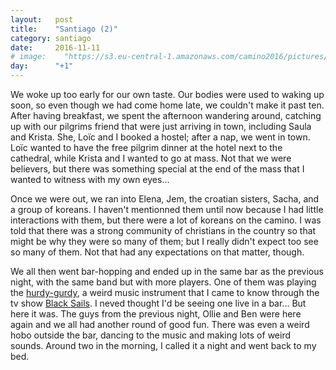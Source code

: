 ```yaml
---
layout:   post
title:    "Santiago (2)"
category: santiago
date:     2016-11-11
# image:    "https://s3.eu-central-1.amazonaws.com/camino2016/pictures/30/peace.jpg"
day:      "+1"
---
```


We woke up too early for our own taste. Our bodies were used to waking up soon, so even though we had come home late, we couldn't make it past ten. After having breakfast, we spent the afternoon wandering around, catching up with our pilgrims friend that were just arriving in town, including Saula and Krista. She, Loïc and I booked a hostel; after a nap, we went in town. Loïc wanted to have the free pilgrim dinner at the hotel next to the cathedral, while Krista and I wanted to go at mass. Not that we were believers, but there was something special at the end of the mass that I wanted to witness with my own eyes...

Once we were out, we ran into Elena, Jem, the croatian sisters, Sacha, and a group of koreans. I haven't mentionned them until now because I had little interactions with them, but there were a lot of koreans on the camino. I was told that there was a strong community of christians in the country so that might be why they were so many of them; but I really didn't expect too see so many of them. Not that had any expectations on that matter, though.

We all then went bar-hopping and ended up in the same bar as the previous night, with the same band but with more players. One of them was playing the [hurdy-gurdy](https://www.youtube.com/watch?v=ypuaJLHK_LQ), a weird music instrument that I came to know through the tv show [Black Sails](https://www.youtube.com/watch?v=XFTcA4QLHw0). I neved thought I'd be seeing one live in a bar... But here it was. The guys from the previous night, Ollie and Ben were here again and we all had another round of good fun. There was even a weird hobo outside the bar, dancing to the music and making lots of weird sounds. Around two in the morning, I called it a night and went back to my bed.
